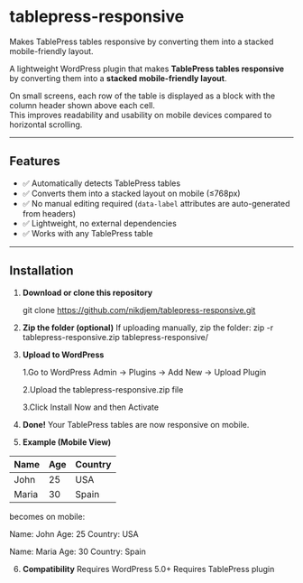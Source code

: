 # tablepress-responsive
Makes TablePress tables responsive by converting them into a stacked mobile-friendly layout.

A lightweight WordPress plugin that makes **TablePress tables responsive** by converting them into a **stacked mobile-friendly layout**.  

On small screens, each row of the table is displayed as a block with the column header shown above each cell.  
This improves readability and usability on mobile devices compared to horizontal scrolling.

---

## Features
- ✅ Automatically detects TablePress tables
- ✅ Converts them into a stacked layout on mobile (≤768px)
- ✅ No manual editing required (`data-label` attributes are auto-generated from headers)
- ✅ Lightweight, no external dependencies
- ✅ Works with any TablePress table

---

## Installation

1. **Download or clone this repository**
   
   git clone https://github.com/nikdjem/tablepress-responsive.git


2. **Zip the folder (optional)**
    If uploading manually, zip the folder:
    zip -r tablepress-responsive.zip tablepress-responsive/


3. **Upload to WordPress**

    1.Go to WordPress Admin → Plugins → Add New → Upload Plugin

    2.Upload the tablepress-responsive.zip file

    3.Click Install Now and then Activate

4. **Done!**
    Your TablePress tables are now responsive on mobile.


5. **Example (Mobile View)**

| Name  | Age | Country |
| ----- | --- | ------- |
| John  | 25  | USA     |
| Maria | 30  | Spain   |

becomes on mobile:

Name: John
Age: 25
Country: USA

Name: Maria
Age: 30
Country: Spain


6. **Compatibility**
    Requires WordPress 5.0+
    Requires TablePress plugin
